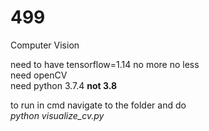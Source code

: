 # 499
Computer Vision

need to have tensorflow=1.14 no more no less  
need openCV   
need python 3.7.4 **not 3.8**  

to run in cmd navigate to the folder and do   
*python visualize_cv.py*  


